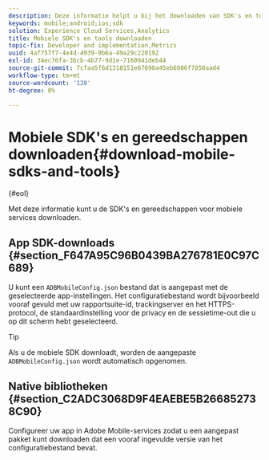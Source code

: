 ```yaml
---
description: Deze informatie helpt u bij het downloaden van SDK's en tools voor mobiele services om u te helpen met de implementatie van uw mobiele services.
keywords: mobile;android;ios;sdk
solution: Experience Cloud Services,Analytics
title: Mobiele SDK's en tools downloaden
topic-fix: Developer and implementation,Metrics
uuid: 4af757f7-4e4d-4939-9b6a-49a29c220192
exl-id: 34ec76fa-3bcb-4b77-9d1e-7160941deb44
source-git-commit: 7cfaa5f6d1318151e87698a45eb6006f7850aad4
workflow-type: tm+mt
source-wordcount: '128'
ht-degree: 0%

---
```


# Mobiele SDK&#39;s en gereedschappen downloaden{#download-mobile-sdks-and-tools}

{#eol}

Met deze informatie kunt u de SDK&#39;s en gereedschappen voor mobiele services downloaden.

## App SDK-downloads {#section_F647A95C96B0439BA276781E0C97C689}

U kunt een `ADBMobileConfig.json` bestand dat is aangepast met de geselecteerde app-instellingen. Het configuratiebestand wordt bijvoorbeeld vooraf gevuld met uw rapportsuite-id, trackingserver en het HTTPS-protocol, de standaardinstelling voor de privacy en de sessietime-out die u op dit scherm hebt geselecteerd.

>[!TIP]
>
>Als u de mobiele SDK downloadt, worden de aangepaste `ADBMobileConfig.json` wordt automatisch opgenomen.

## Native bibliotheken {#section_C2ADC3068D9F4EAEBE5B266852738C90}

Configureer uw app in Adobe Mobile-services zodat u een aangepast pakket kunt downloaden dat een vooraf ingevulde versie van het configuratiebestand bevat.
